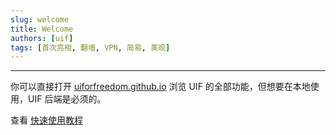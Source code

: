 ```yaml
---
slug: welcome
title: Welcome
authors: [uif]
tags: [首次亮相, 翻墙, VPN, 简易, 美观]
---
```


---

你可以直接打开 [uiforfreedom.github.io](https://uiforfreedom.github.io/) 浏览 UIF 的全部功能，但想要在本地使用，UIF 后端是必须的。

查看 [快速使用教程](https://uiforfreedom.github.io/UIF_help/docs/quic/intro)
